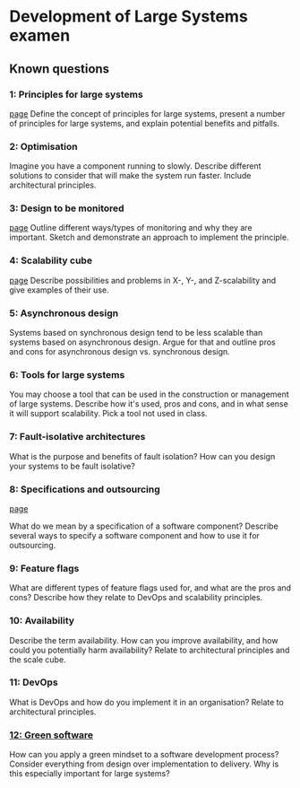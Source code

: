 # Development of Large Systems examen

## Known questions


### 1: Principles for large systems
[page](pages/1_PRINCIPLES_FOR_LARGE_SYSTEMS.md)
Define the concept of principles for large systems, present a number of principles for large systems, and explain potential benefits and pitfalls.

### 2: Optimisation

Imagine you have a component running to slowly. Describe different solutions to consider that will make the system run faster. Include architectural principles.

### 3: Design to be monitored
[page](pages/3_DESIGN_TO_BE_MONITORED.md)
Outline different ways/types of monitoring and why they are important. Sketch and demonstrate an approach to implement the principle.

### 4: Scalability cube
[page](pages/4_SCALABILITY_CUBE.md)
Describe possibilities and problems in X-, Y-, and Z-scalability and give examples of their use.

### 5: Asynchronous design

Systems based on synchronous design tend to be less scalable than systems based on asynchronous design. Argue for that and outline pros and cons for asynchronous design vs. synchronous design.

### 6: Tools for large systems

You may choose a tool that can be used in the construction or management of large systems. Describe how it's used, pros and cons, and in what sense it will support scalability. Pick a tool not used in class.

### 7: Fault-isolative architectures

What is the purpose and benefits of fault isolation? How can you design your systems to be fault isolative?

### 8: Specifications and outsourcing
[page](pages/8_SPECIFICATIONS_AND_OUTSOURCING.md)

What do we mean by a specification of a software component? Describe several ways to specify a software component and how to use it for outsourcing.



### 9: Feature flags

What are different types of feature flags used for, and what are the pros and cons? Describe how they relate to DevOps and scalability principles.

### 10: Availability

Describe the term availability. How can you improve availability, and how could you potentially harm availability? Relate to architectural principles and the scale cube.

### 11: DevOps

What is DevOps and how do you implement it in an organisation? Relate to architectural principles.

### [12: Green software](green_software/GREEN_SOFTWARE.md)

How can you apply a green mindset to a software development process? Consider everything from design over implementation to delivery. Why is this especially important for large systems?